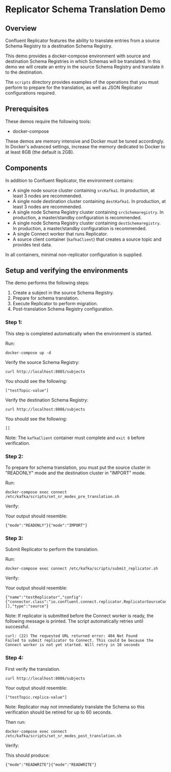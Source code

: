# Replicator Schema Translation Demo

## Overview

Confluent Replicator features the ability to translate entries from a source Schema Registry to a destination Schema Registry.

This demo provides a docker-compose environment with source and destination Schema Registries in which Schemas will be translated. In this demo we will create an entry in the source Schema Registry and translate it to the destination.

The `scripts` directory provides examples of the operations that you must perform to prepare for the translation, as well as JSON Replicator configurations required.

## Prerequisites

These demos require the following tools:

* docker-compose

These demos are memory intensive and Docker must be tuned accordingly. In Docker's advanced settings, increase the memory dedicated to Docker to at least 8GB (the default is 2GB).

## Components

In addition to Confluent Replicator, the environment contains:

* A single node source cluster containing `srcKafka1`. In production, at least 3 nodes are recommended.
* A single node destination cluster containing `destKafka1`. In production, at least 3 nodes are recommended.
* A single node Schema Registry cluster containing `srcSchemaregistry`. In production, a master/standby configuration is recommended.
* A single node Schema Registry cluster containing `destSchemaregistry`. In production, a master/standby configuration is recommended.
* A single Connect worker that runs Replicator.
* A source client container (`kafkaClient`) that creates a source topic and provides test data.

In all containers, minimal non-replicator configuration is supplied.

## Setup and verifying the environments

The demo performs the following steps:

1. Create a subject in the source Schema Registry.
2. Prepare for schema translation.
3. Execute Replicator to perform migration.
4. Post-translation Schema Registry configuration. 

### Step 1: 

This step is completed automatically when the environment is started. 

Run:
  ```
  docker-compose up -d
  ```

Verify the source Schema Registry:
  ```
  curl http://localhost:8085/subjects
  ```
You should see the following:
  ```
  ["testTopic-value"]
  ```

Verify the destination Schema Registry:
  ```
  curl http://localhost:8086/subjects
  ```
You should see the following:
  ```
  []
  ```

Note: The `kafkaClient` container must complete and `exit 0` before verification.

### Step 2: 

To prepare for schema translation, you must put the source cluster in "READONLY" mode and the destination cluster in "IMPORT" mode.

Run:
  ```
  docker-compose exec connect /etc/kafka/scripts/set_sr_modes_pre_translation.sh
  ```

Verify: 

Your output should resemble:
  ```
  {"mode":"READONLY"}{"mode":"IMPORT"}
  ```
### Step 3: 

Submit Replicator to perform the translation.

Run:
  ```
  docker-compose exec connect /etc/kafka/scripts/submit_replicator.sh
  ```

Verify: 

Your output should resemble:
  ```
  {"name":"testReplicator","config":{"connector.class":"io.confluent.connect.replicator.ReplicatorSourceConnector","topic.whitelist":"_schemas","topic.rename.format":"${topic}.replica","key.converter":"io.confluent.connect.replicator.util.ByteArrayConverter","value.converter":"io.confluent.connect.replicator.util.ByteArrayConverter","src.kafka.bootstrap.servers":"srcKafka1:10091","dest.kafka.bootstrap.servers":"destKafka1:11091","tasks.max":"1","confluent.topic.replication.factor":"1","schema.subject.translator.class":"io.confluent.connect.replicator.schemas.DefaultSubjectTranslator","schema.registry.topic":"_schemas","schema.registry.url":"http://destSchemaregistry:8086","name":"testReplicator"},"tasks":[],"type":"source"}
  ```

Note: If replicator is submitted before the Connect worker is ready, the following message is printed. The script automatically retries until successful.

  ```
  curl: (22) The requested URL returned error: 404 Not Found
  Failed to submit replicator to Connect. This could be because the Connect worker is not yet started. Will retry in 10 seconds
  ```

### Step 4: 

First verify the translation. 
  ```
  curl http://localhost:8086/subjects
  ```
Your output should resemble:
  ```
  ["testTopic.replica-value"]
  ```

Note: Replicator may not immediately translate the Schema so this verification should be retired for up to 60 seconds.

Then run:
  ```
  docker-compose exec connect /etc/kafka/scripts/set_sr_modes_post_translation.sh
  ```
Verify: 

This should produce:
  ```
  {"mode":"READWRITE"}{"mode":"READWRITE"}
  ```


